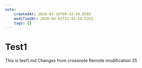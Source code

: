 ```yaml
---
note:
    createdAt: 2020-03-18T09:43:49.058Z
    modifiedAt: 2020-04-02T11:43:58.535Z
    tags: []
---
```

# Test1

This is test1.md
Changes from crossnote
Remote modification 25 
